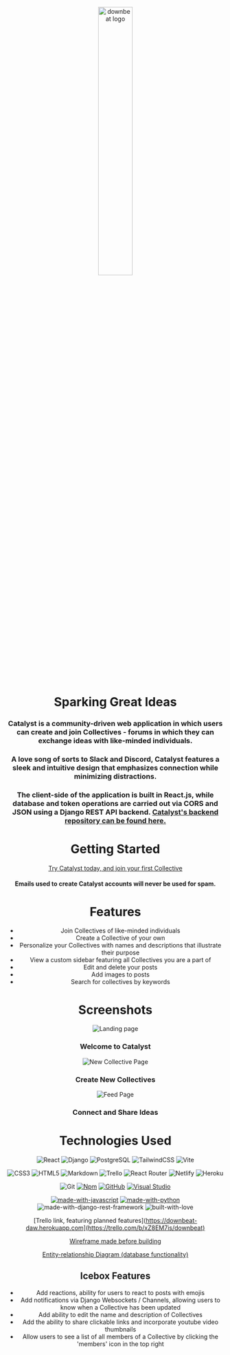 <div align='center'>

<img style="width: 40%;" src="https://i.imgur.com/VJsNZvm.png" alt="downbeat logo"/><img>  
    
    
# Sparking Great Ideas

### Catalyst is a community-driven web application in which users can create and join Collectives - forums in which they can exchange ideas with like-minded individuals.
### A love song of sorts to Slack and Discord, Catalyst features a sleek and intuitive design that emphasizes connection while minimizing distractions.  

  
### The client-side of the application is built in React.js, while database and token operations are carried out via CORS and JSON using a Django REST API backend. [Catalyst's backend repository can be found here.](https://github.com/Vilem-McKael/catalyst-django)  
  

# Getting Started

[Try Catalyst today, and join your first Collective](https://downbeat-daw.herokuapp.com)

#### Emails used to create Catalyst accounts will never be used for spam.

# Features

- Join Collectives of like-minded individuals
- Create a Collective of your own
- Personalize your Collectives with names and descriptions that illustrate their purpose
- View a custom sidebar featuring all Collectives you are a part of
- Edit and delete your posts
- Add images to posts
- Search for collectives by keywords


# Screenshots


    
![Landing page](https://i.imgur.com/QMkXoTd.png)
### Welcome to Catalyst

![New Collective Page](https://i.imgur.com/6R40y42.png)
### Create New Collectives

![Feed Page](https://i.imgur.com/32KkZCO.png)  
    
### Connect and Share Ideas
    


# Technologies Used

![React](https://img.shields.io/badge/react-%2320232a.svg?style=for-the-badge&logo=react&logoColor=%2361DAFB)
![Django](https://img.shields.io/badge/Django-092E20?style=for-the-badge&logo=django&logoColor=white)
![PostgreSQL](https://img.shields.io/badge/PostgreSQL-316192?style=for-the-badge&logo=postgresql&logoColor=white)
![TailwindCSS](https://img.shields.io/badge/tailwindcss-%2338B2AC.svg?style=for-the-badge&logo=tailwind-css&logoColor=white)
![Vite](https://img.shields.io/badge/vite-%23646CFF.svg?style=for-the-badge&logo=vite&logoColor=white)

![CSS3](https://img.shields.io/badge/css3-%231572B6.svg?style=for-the-badge&logo=css3&logoColor=white)
![HTML5](https://img.shields.io/badge/html5-%23E34F26.svg?style=for-the-badge&logo=html5&logoColor=white)
![Markdown](https://img.shields.io/badge/markdown-%23000000.svg?style=for-the-badge&logo=markdown&logoColor=white)
![Trello](https://img.shields.io/badge/Trello-%23026AA7.svg?style=for-the-badge&logo=Trello&logoColor=white)
![React Router](https://img.shields.io/badge/React_Router-CA4245?style=for-the-badge&logo=react-router&logoColor=white)
![Netlify](https://img.shields.io/badge/Netlify-00C7B7?style=for-the-badge&logo=netlify&logoColor=white)
![Heroku](https://img.shields.io/badge/heroku-%23430098.svg?style=for-the-badge&logo=heroku&logoColor=white)

![Git](https://img.shields.io/badge/git-%23F05033.svg?style=for-the-badge&logo=git&logoColor=white)
[![Npm](https://badgen.net/badge/icon/npm?icon=npm&label)](https://https://npmjs.com/)
[![GitHub](https://badgen.net/badge/icon/github?icon=github&label)](https://github.com)
[![Visual Studio](https://badgen.net/badge/icon/visualstudio?icon=visualstudio&label)](https://visualstudio.microsoft.com)

[![made-with-javascript](https://img.shields.io/badge/Made%20with-JavaScript-1f425f.svg)](https://www.javascript.com)
[![made-with-python](https://img.shields.io/badge/Made%20with-Python3-orange)](https://www.python.org)
![made-with-django-rest-framework](https://img.shields.io/badge/Made%20with-Django%20REST%20Framework-green)
![built-with-love](https://img.shields.io/badge/Made%20with-Love-red)
    
    
[Trello link, featuring planned features](https://downbeat-daw.herokuapp.com](https://trello.com/b/xZ8EM7is/downbeat)

[Wireframe made before building](https://whimsical.com/wireframe-Jsrrqk3Eed3EBxGG2tdtSw)

[Entity-relationship Diagram (database functionality)](https://whimsical.com/erd-XfBhETqBxo3JL5xDQJdrBM)

## Icebox Features

- Add reactions, ability for users to react to posts with emojis
- Add notifications via Django Websockets / Channels, allowing users to know when a Collective has been updated
- Add ability to edit the name and description of Collectives
- Add the ability to share clickable links and incorporate youtube video thumbnails
- Allow users to see a list of all members of a Collective by clicking the 'members' icon in the top right

</div>